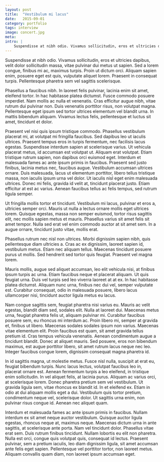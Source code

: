 ```yaml
---
layout: post
title:  "Vestibulum mi lacus"
date:   2015-09-01
category: portfolio
tags: interview
image: concert.jpg
meta:
intro: |
    Suspendisse at nibh odio. Vivamus sollicitudin, eros et ultricies dapibus, velit dolor sollicitudin massa, vitae pulvinar dui metus ut sapien. Sed a lorem congue, finibus mi ac, maximus turpis. Proin ut dictum orci. Aliquam sapien enim, posuere eget est quis, vulputate aliquet lorem. Praesent in consequat turpis. Pellentesque pharetra sem vel sagittis scelerisque.
---
```

Suspendisse at nibh odio. Vivamus sollicitudin, eros et ultricies dapibus, velit dolor sollicitudin massa, vitae pulvinar dui metus ut sapien. Sed a lorem congue, finibus mi ac, maximus turpis. Proin ut dictum orci. Aliquam sapien enim, posuere eget est quis, vulputate aliquet lorem. Praesent in consequat turpis. Pellentesque pharetra sem vel sagittis scelerisque.

Phasellus a faucibus nibh. In laoreet felis pulvinar, lacinia enim sit amet, eleifend tortor. In hac habitasse platea dictumst. Fusce commodo posuere imperdiet. Nam mollis ac nulla et venenatis. Cras efficitur augue nibh, vitae rutrum dui pulvinar non. Duis venenatis porttitor risus, non volutpat magna. Pellentesque eget ipsum sed tortor ultrices elementum vel blandit urna. In mattis bibendum aliquam. Vivamus lectus felis, pellentesque et luctus sit amet, tincidunt et dolor.

Praesent vel nisi quis ipsum tristique commodo. Phasellus vestibulum placerat mi, at volutpat mi fringilla faucibus. Sed dapibus leo ut iaculis ultrices. Praesent tempus eros in turpis fermentum, nec facilisis lacus egestas. Suspendisse interdum sapien at scelerisque varius. Ut vehicula placerat metus, id accumsan est volutpat ut. Aliquam erat volutpat. Etiam tristique rutrum sapien, non dapibus orci euismod eget. Interdum et malesuada fames ac ante ipsum primis in faucibus. Praesent sed justo finibus, lacinia metus nec, faucibus augue. Vestibulum accumsan ultrices ornare. Duis malesuada, lacus ut elementum porttitor, libero tellus tristique massa, non iaculis ipsum urna vel dolor. Ut iaculis nisl eget enim malesuada ultrices. Donec mi felis, gravida id velit at, tincidunt placerat justo. Etiam efficitur at est ac varius. Aenean faucibus tellus ac felis tempus, sed rutrum ligula semper.

Ut fringilla mollis tortor et tincidunt. Vestibulum mi lacus, pulvinar et eros a, ultricies semper orci. Mauris ut nulla a lectus ornare mollis eget ultrices lorem. Quisque egestas, massa non semper euismod, tortor risus sagittis elit, nec mollis sapien metus et mauris. Phasellus varius sit amet felis sit amet tempor. Nulla sed erat vel enim commodo auctor at sit amet sem. In a augue ornare, tincidunt justo vitae, mollis erat.

Phasellus rutrum nec nisl non ultrices. Morbi dignissim sapien nibh, quis pellentesque diam ultricies a. Cras ac ex dignissim, laoreet sapien id, vestibulum metus. Etiam nec aliquam tellus. Maecenas tincidunt posuere purus ut mollis. Sed hendrerit sed tortor quis feugiat. Praesent vel magna lorem.

Mauris mollis, augue sed aliquet accumsan, leo elit vehicula nisi, at finibus ipsum turpis ac urna. Etiam faucibus neque et placerat aliquam. Ut quis feugiat urna. Duis vel turpis sed leo viverra laoreet at at ex. In hac habitasse platea dictumst. Aliquam nunc urna, finibus nec dui vel, semper vulputate est. Curabitur consequat, odio in malesuada posuere, libero lacus ullamcorper nisi, tincidunt auctor ligula metus eu lacus.

Nam congue sagittis sem, feugiat pharetra nisi varius eu. Mauris ac velit egestas, blandit diam sed, sodales elit. Nulla at laoreet dui. Maecenas metus urna, feugiat pharetra felis ut, aliquam pulvinar mi. Curabitur faucibus posuere sem, eu rhoncus mi interdum ac. Proin libero mi, semper at gravida et, finibus ut libero. Maecenas sodales sodales ipsum non varius. Maecenas vitae elementum elit. Proin faucibus est quam, sit amet gravida tellus pretium id. Cras tempus vehicula venenatis. Aenean condimentum augue a tincidunt blandit. Donec at aliquet mauris. Sed posuere, eros non bibendum maximus, est augue porttitor libero, sit amet rutrum lacus neque nec leo. Integer faucibus congue lorem, dignissim consequat magna pharetra id.

In id sagittis magna, ut molestie metus. Fusce nisl nulla, suscipit at erat eu, feugiat bibendum turpis. Nunc lacus lectus, volutpat faucibus leo in, placerat ornare est. Aenean fermentum turpis a leo eleifend, in tristique enim sollicitudin. In vel aliquet felis, at lacinia purus. Aliquam ac varius orci, at scelerisque lorem. Donec pharetra pretium sem vel vestibulum. Ut gravida ligula sem, vitae rhoncus ex blandit id. In et eleifend ex. Etiam in odio at dui aliquam mollis eget a dui. Vestibulum quis tortor pretium, condimentum neque vel, scelerisque dolor. Ut sagittis urna enim, non pulvinar risus congue id. Aenean nec aliquet quam.

Interdum et malesuada fames ac ante ipsum primis in faucibus. Nullam interdum ex sit amet neque auctor vestibulum. Quisque auctor ligula egestas, rhoncus neque at, maximus neque. Maecenas dictum urna in ante sagittis, at scelerisque ante porta. Nam vel tincidunt dolor. Phasellus vitae erat sem. Duis rutrum finibus tincidunt. Nullam lobortis eu elit non pharetra. Nulla est orci, congue quis volutpat quis, consequat id lectus. Praesent pulvinar, sem a pretium iaculis, leo diam dignissim ligula, sit amet accumsan ante felis eget sapien. Pellentesque vel porttitor tortor, non laoreet metus. Aliquam convallis quam diam, non laoreet ipsum accumsan eget.